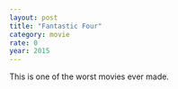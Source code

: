 ```yaml
---
layout: post
title: "Fantastic Four"
category: movie
rate: 0
year: 2015
---
```


This is one of the worst movies ever made.
